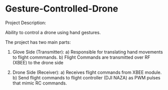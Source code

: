 # Gesture-Controlled-Drone

Project Description:

Ability to control a drone using hand gestures.

The project has two main parts:

1) Glove Side (Transmitter):
  a) Responsible for translating hand movements to flight commmands.
  b) Flight Commands are transmitted over RF (XBEE) to the drone side
  
2) Drone Side (Receiver):
   a) Receives flight commands from XBEE module.
   b) Send flight commands to flight controller (DJI NAZA) as PWM pulses that mimic RC commands.
